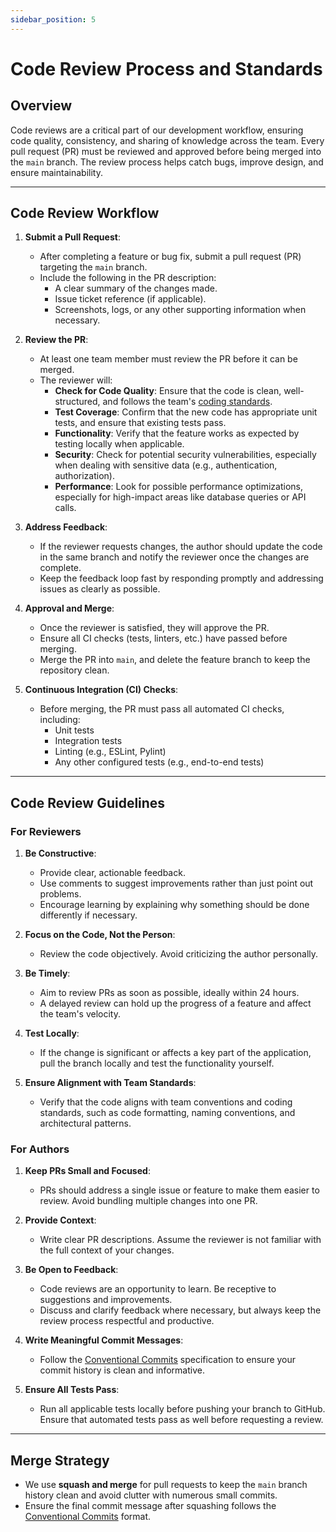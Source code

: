 ```yaml
---
sidebar_position: 5
---
```


# Code Review Process and Standards

## Overview

Code reviews are a critical part of our development workflow, ensuring code quality, consistency, and sharing of knowledge across the team. Every pull request (PR) must be reviewed and approved before being merged into the `main` branch. The review process helps catch bugs, improve design, and ensure maintainability.

---

## Code Review Workflow

1. **Submit a Pull Request**:

   - After completing a feature or bug fix, submit a pull request (PR) targeting the `main` branch.
   - Include the following in the PR description:
     - A clear summary of the changes made.
     - Issue ticket reference (if applicable).
     - Screenshots, logs, or any other supporting information when necessary.

2. **Review the PR**:

   - At least one team member must review the PR before it can be merged.
   - The reviewer will:
     - **Check for Code Quality**: Ensure that the code is clean, well-structured, and follows the team's [coding standards](../general-development-practices/coding-standards.md).
     - **Test Coverage**: Confirm that the new code has appropriate unit tests, and ensure that existing tests pass.
     - **Functionality**: Verify that the feature works as expected by testing locally when applicable.
     - **Security**: Check for potential security vulnerabilities, especially when dealing with sensitive data (e.g., authentication, authorization).
     - **Performance**: Look for possible performance optimizations, especially for high-impact areas like database queries or API calls.

3. **Address Feedback**:

   - If the reviewer requests changes, the author should update the code in the same branch and notify the reviewer once the changes are complete.
   - Keep the feedback loop fast by responding promptly and addressing issues as clearly as possible.

4. **Approval and Merge**:

   - Once the reviewer is satisfied, they will approve the PR.
   - Ensure all CI checks (tests, linters, etc.) have passed before merging.
   - Merge the PR into `main`, and delete the feature branch to keep the repository clean.

5. **Continuous Integration (CI) Checks**:
   - Before merging, the PR must pass all automated CI checks, including:
     - Unit tests
     - Integration tests
     - Linting (e.g., ESLint, Pylint)
     - Any other configured tests (e.g., end-to-end tests)

---

## Code Review Guidelines

### For Reviewers

1. **Be Constructive**:

   - Provide clear, actionable feedback.
   - Use comments to suggest improvements rather than just point out problems.
   - Encourage learning by explaining why something should be done differently if necessary.

2. **Focus on the Code, Not the Person**:

   - Review the code objectively. Avoid criticizing the author personally.

3. **Be Timely**:

   - Aim to review PRs as soon as possible, ideally within 24 hours.
   - A delayed review can hold up the progress of a feature and affect the team's velocity.

4. **Test Locally**:

   - If the change is significant or affects a key part of the application, pull the branch locally and test the functionality yourself.

5. **Ensure Alignment with Team Standards**:
   - Verify that the code aligns with team conventions and coding standards, such as code formatting, naming conventions, and architectural patterns.

### For Authors

1. **Keep PRs Small and Focused**:

   - PRs should address a single issue or feature to make them easier to review. Avoid bundling multiple changes into one PR.

2. **Provide Context**:

   - Write clear PR descriptions. Assume the reviewer is not familiar with the full context of your changes.

3. **Be Open to Feedback**:

   - Code reviews are an opportunity to learn. Be receptive to suggestions and improvements.
   - Discuss and clarify feedback where necessary, but always keep the review process respectful and productive.

4. **Write Meaningful Commit Messages**:

   - Follow the [Conventional Commits](../general-development-practices/coding-standards.md#commit-message-standards-conventional-commits) specification to ensure your commit history is clean and informative.

5. **Ensure All Tests Pass**:
   - Run all applicable tests locally before pushing your branch to GitHub. Ensure that automated tests pass as well before requesting a review.

---

## Merge Strategy

- We use **squash and merge** for pull requests to keep the `main` branch history clean and avoid clutter with numerous small commits.
- Ensure the final commit message after squashing follows the [Conventional Commits](../general-development-practices/coding-standards.md#commit-message-standards-conventional-commits) format.
